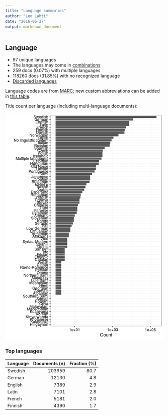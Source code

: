 ```yaml
---
title: "Language summaries"
author: "Leo Lahti"
date: "2016-06-27"
output: markdown_document
---
```


## Language

 * 97 unique languages
 * The languages may come in [combinations](output.tables/language_conversions.csv)
 * 259 docs (0.07%) with multiple languages
 * 118260 docs (31.85%) with no recognized language 
 * [Discarded languages](output.tables/language_discarded.csv)

Language codes are from [MARC](http://www.loc.gov/marc/languages/language_code.html); new custom abbreviations can be added in [this table](https://github.com/rOpenGov/bibliographica/blob/master/inst/extdata/language_abbreviations.csv).

Title count per language (including multi-language documents):

![plot of chunk summarylang](figure/summarylang-1.png)


### Top languages


|Language | Documents (n)| Fraction (%)|
|:--------|-------------:|------------:|
|Swedish  |        203959|         80.7|
|German   |         12130|          4.8|
|English  |          7389|          2.9|
|Latin    |          7101|          2.8|
|French   |          5181|          2.0|
|Finnish  |          4390|          1.7|

